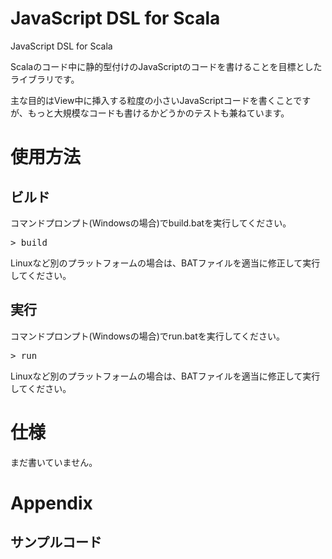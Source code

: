 JavaScript DSL for Scala
========================

JavaScript DSL for Scala

Scalaのコード中に静的型付けのJavaScriptのコードを書けることを目標としたライブラリです。

主な目的はView中に挿入する粒度の小さいJavaScriptコードを書くことですが、もっと大規模なコードも書けるかどうかのテストも兼ねています。



# 使用方法


## ビルド

コマンドプロンプト(Windowsの場合)でbuild.batを実行してください。

<pre>
> build
</pre>

Linuxなど別のプラットフォームの場合は、BATファイルを適当に修正して実行してください。


## 実行

コマンドプロンプト(Windowsの場合)でrun.batを実行してください。

<pre>
> run
</pre>

Linuxなど別のプラットフォームの場合は、BATファイルを適当に修正して実行してください。


# 仕様

まだ書いていません。



# Appendix


## サンプルコード
